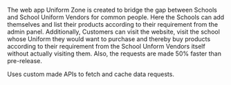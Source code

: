 The web app Uniform Zone is created to bridge the gap between Schools and School Uniform Vendors for common people. Here the Schools can add themselves and list their products according to their requirement from the admin panel.
Additionally, Customers can visit the website, visit the school whose Uniform they would want to purchase and thereby buy products according to their requirement from the School Unform Vendors itself without actually visiting them.
Also, the requests are made 50% faster than pre-release.

Uses custom made APIs to fetch and cache data requests.
